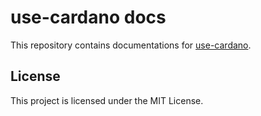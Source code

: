 # use-cardano docs

This repository contains documentations for [use-cardano](https://github.com/GGAlanSmtihee/use-cardano).

## License

This project is licensed under the MIT License.
